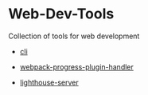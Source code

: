 # Web-Dev-Tools

Collection of tools for web development

- [cli](https://github.com/frolant/web-dev-tools/tree/master/packages/cli)

- [webpack-progress-plugin-handler](https://github.com/frolant/web-dev-tools/tree/master/packages/webpack-progress-plugin-handler)

- [lighthouse-server](https://github.com/frolant/web-dev-tools/tree/master/packages/lighthouse-server)
